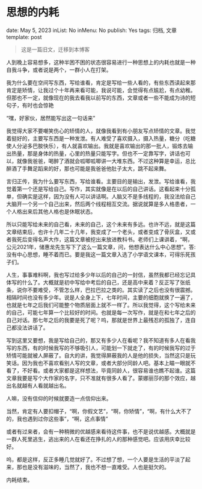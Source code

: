 # 思想的内耗

date: May 5, 2023
inList: No
inMenu: No
publish: Yes
tags: 归档, 文章
template: post

> 这是一篇旧文，迁移到本博客
> 

人到晚上容易想多，这种半困不困的状态很容易进行一种思想上的内耗也就是一种自我斗争，或者说是两个，一群小人在打架。

我为什么要在空间写东西，写给谁看，肯定是写给一些人看的，有些东西读起来那肯定是矫情，让我过个十年再来看可能，我说可能，会觉得有点尴尬，有点幼稚。但那也不一定，就像现在的我去看我以前写的东西，文章或者一些不能成为诗的短句子，有时也会惊艳

“嘿，好家伙，居然能写出这一句话来”

我觉得大家不要嘲笑伤心的矫情的人，就像我看到有小朋友写点矫情的文章。我觉着挺好的，主要写东西是一种发泄。有人难受了喜欢摄入，摄入热量，糖分（吃糖使人分泌多巴胺快乐），有人就喜欢输出。我就是喜欢输出的那一批人，锻炼去输出热量，那是身体的热量，心里的热量只能写字。但也不一定靠写字，讲话也可以，就像我爸爸，喝醉了酒就会呱唧呱唧讲一大堆东西。不过这种算是幸运，总比醉酒了手舞足蹈来的好，那也可能是我爸爸他肚子太大，跳不起来舞。

言归正传，我为什么要写东西，写给谁看。主要目的是输出，发泄。写给谁看，我觉着第一个还是写给自己。写作，其实就像是在以后的自己讲话。这看起来十分孤单，但确实是这样，因为没有人可以讲话啊。人脑又不是多线程的，我没法给自己大脑开一个另一个自己出来，然后两个线程相互交流。据说就算是多人格患者，一个人格出来后其他人格也是休眠状态。

所以只能写给未来的自己看，未来的自己，这个未来有多远。也许不远，就是这篇文章结束后，也许十几年二十几年，我变成了一个老头，或者变成了骨灰盒，又或者我死后变得名声大作，这篇文章被挖出来放进教科书。老师们上课讲着，“啊，公元2021年，储惠龙先生写下了这么一篇文章，问，他想表达什么中心思想”。答:没有中心思想，睡不着而已。要是我这一篇文章入选了小学语文课本，可得乐死孩子们。

人生，事事难料啊，我也写过给多少年以后的自己的一封信，虽然我都已经忘记具体写的什么了。大概就是初中写给中考后的自己，还是高中来着？反正写了张纸条，说你不要难受，不管怎么样，巴拉巴拉之类的。其实读了之后也没有很震撼。相隔时间也没有多少年。说是人全身上下，七年时间，主要的细胞就换了一遍了，也就是七年之后我们可能整个物质层面上就不一样了。所以我觉得，这个写给未来的自己，可能七年算一个比较好的时间。也就是每一次写作，就是在和七年之后的自己对话。那七年之后的我要是死了呢？呜，那就是世界上最残忍的孤独了，连自己都没法讲话了。

写到这里又要想，我是写给自己的，那又有多少人在看呢？我不知道有多人在看我写的东西，有的时候我写的不够吸引人，可能划一下就走了，有的时候我写的过于矫情可能就被人屏蔽了。自大的讲，我觉得屏蔽我的人是他的损失，当然这只是玩笑话。因为我也不喜欢看别人写的文章，或者大部分同龄人吧。基本上瞄一眼就不看了，不好看。或者大家都是这样想法，毕竟同龄人，很容易谁也瞧不起谁。这篇文章我要是写个大作家的名字，只不准就有很多人看了。蒙娜丽莎的那个效应，越出名就越有人看就越出名。

人嘛，没有信仰的时候就要造一点信仰出来。

当然，肯定有人要扣帽子，“啊，你假文艺”，“啊，你矫情”，“啊，有什么大不了的，我也遇到过你这些事”，“啊，这点事情”

或者有过来者，会有一种稍微的优越感来看待这件事，也不是说优越感。大概就是一群人死里逃生，逃出来的人在看还在挣扎的人的那种感觉吧。应该用庆幸比较好。

呜，都是这样，反正多睡几觉就好了。不过想了想，一个人要是生活的平淡了起来，那也是没有滋味的，当然了，我也不想一直难受。人也是挺欠的。

内耗结束。